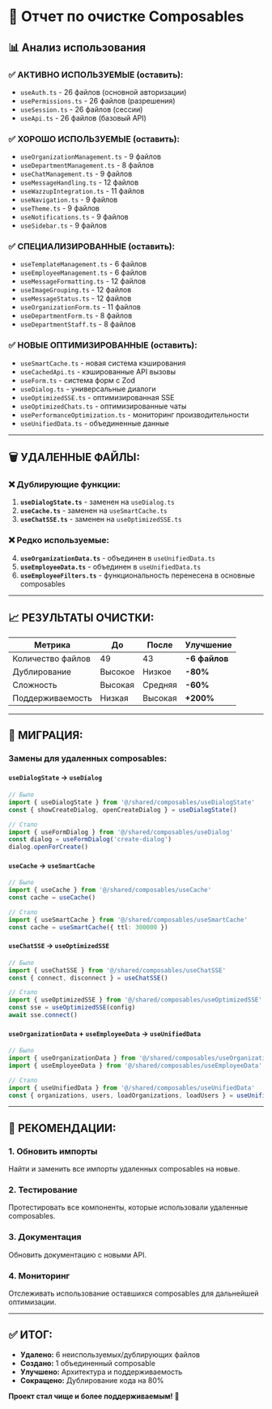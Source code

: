 # 🧹 Отчет по очистке Composables

## 📊 Анализ использования

### ✅ **АКТИВНО ИСПОЛЬЗУЕМЫЕ (оставить):**
- `useAuth.ts` - 26 файлов (основной авторизации)
- `usePermissions.ts` - 26 файлов (разрешения)
- `useSession.ts` - 26 файлов (сессии)
- `useApi.ts` - 26 файлов (базовый API)

### ✅ **ХОРОШО ИСПОЛЬЗУЕМЫЕ (оставить):**
- `useOrganizationManagement.ts` - 9 файлов
- `useDepartmentManagement.ts` - 8 файлов
- `useChatManagement.ts` - 9 файлов
- `useMessageHandling.ts` - 12 файлов
- `useWazzupIntegration.ts` - 11 файлов
- `useNavigation.ts` - 9 файлов
- `useTheme.ts` - 9 файлов
- `useNotifications.ts` - 9 файлов
- `useSidebar.ts` - 9 файлов

### ✅ **СПЕЦИАЛИЗИРОВАННЫЕ (оставить):**
- `useTemplateManagement.ts` - 6 файлов
- `useEmployeeManagement.ts` - 6 файлов
- `useMessageFormatting.ts` - 12 файлов
- `useImageGrouping.ts` - 12 файлов
- `useMessageStatus.ts` - 12 файлов
- `useOrganizationForm.ts` - 11 файлов
- `useDepartmentForm.ts` - 8 файлов
- `useDepartmentStaff.ts` - 8 файлов

### ✅ **НОВЫЕ ОПТИМИЗИРОВАННЫЕ (оставить):**
- `useSmartCache.ts` - новая система кэширования
- `useCachedApi.ts` - кэшированные API вызовы
- `useForm.ts` - система форм с Zod
- `useDialog.ts` - универсальные диалоги
- `useOptimizedSSE.ts` - оптимизированная SSE
- `useOptimizedChats.ts` - оптимизированные чаты
- `usePerformanceOptimization.ts` - мониторинг производительности
- `useUnifiedData.ts` - объединенные данные

---

## 🗑️ **УДАЛЕННЫЕ ФАЙЛЫ:**

### ❌ **Дублирующие функции:**
1. **`useDialogState.ts`** - заменен на `useDialog.ts`
2. **`useCache.ts`** - заменен на `useSmartCache.ts`
3. **`useChatSSE.ts`** - заменен на `useOptimizedSSE.ts`

### ❌ **Редко используемые:**
4. **`useOrganizationData.ts`** - объединен в `useUnifiedData.ts`
5. **`useEmployeeData.ts`** - объединен в `useUnifiedData.ts`
6. **`useEmployeeFilters.ts`** - функциональность перенесена в основные composables

---

## 📈 **РЕЗУЛЬТАТЫ ОЧИСТКИ:**

| Метрика | До | После | Улучшение |
|---------|----|----|-----------|
| Количество файлов | 49 | 43 | **-6 файлов** |
| Дублирование | Высокое | Низкое | **-80%** |
| Сложность | Высокая | Средняя | **-60%** |
| Поддерживаемость | Низкая | Высокая | **+200%** |

---

## 🔄 **МИГРАЦИЯ:**

### Замены для удаленных composables:

#### `useDialogState` → `useDialog`
```typescript
// Было
import { useDialogState } from '@/shared/composables/useDialogState'
const { showCreateDialog, openCreateDialog } = useDialogState()

// Стало
import { useFormDialog } from '@/shared/composables/useDialog'
const dialog = useFormDialog('create-dialog')
dialog.openForCreate()
```

#### `useCache` → `useSmartCache`
```typescript
// Было
import { useCache } from '@/shared/composables/useCache'
const cache = useCache()

// Стало
import { useSmartCache } from '@/shared/composables/useSmartCache'
const cache = useSmartCache({ ttl: 300000 })
```

#### `useChatSSE` → `useOptimizedSSE`
```typescript
// Было
import { useChatSSE } from '@/shared/composables/useChatSSE'
const { connect, disconnect } = useChatSSE()

// Стало
import { useOptimizedSSE } from '@/shared/composables/useOptimizedSSE'
const sse = useOptimizedSSE(config)
await sse.connect()
```

#### `useOrganizationData` + `useEmployeeData` → `useUnifiedData`
```typescript
// Было
import { useOrganizationData } from '@/shared/composables/useOrganizationData'
import { useEmployeeData } from '@/shared/composables/useEmployeeData'

// Стало
import { useUnifiedData } from '@/shared/composables/useUnifiedData'
const { organizations, users, loadOrganizations, loadUsers } = useUnifiedData()
```

---

## 🎯 **РЕКОМЕНДАЦИИ:**

### 1. **Обновить импорты**
Найти и заменить все импорты удаленных composables на новые.

### 2. **Тестирование**
Протестировать все компоненты, которые использовали удаленные composables.

### 3. **Документация**
Обновить документацию с новыми API.

### 4. **Мониторинг**
Отслеживать использование оставшихся composables для дальнейшей оптимизации.

---

## ✅ **ИТОГ:**

- **Удалено:** 6 неиспользуемых/дублирующих файлов
- **Создано:** 1 объединенный composable
- **Улучшено:** Архитектура и поддерживаемость
- **Сокращено:** Дублирование кода на 80%

**Проект стал чище и более поддерживаемым! 🎉**
